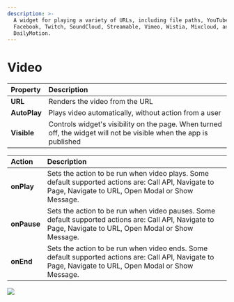 ```yaml
---
description: >-
  A widget for playing a variety of URLs, including file paths, YouTube,
  Facebook, Twitch, SoundCloud, Streamable, Vimeo, Wistia, Mixcloud, and
  DailyMotion.
---
```


# Video

| Property | Description |
| :--- | :--- |
| **URL** | Renders the video from the URL |
| **AutoPlay** | Plays video automatically, without action from a user |
| **Visible** | Controls widget's visibility on the page. When turned off, the widget will not be visible when the app is published |

| Action | Description |
| :--- | :--- |
| **onPlay** | Sets the action to be run when video plays. Some default supported actions are: Call API, Navigate to Page, Navigate to URL, Open Modal or Show Message. |
| **onPause** | Sets the action to be run when video pauses. Some default supported actions are: Call API, Navigate to Page, Navigate to URL, Open Modal or Show Message. |
| **onEnd** | Sets the action to be run when video ends. Some default supported actions are: Call API, Navigate to Page, Navigate to URL, Open Modal or Show Message. |

![](../.gitbook/assets/video.gif)

